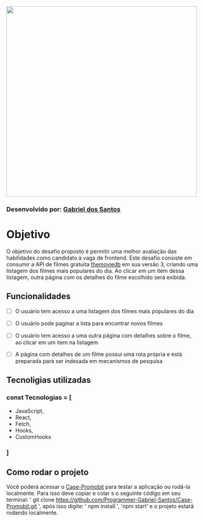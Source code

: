 <img src="https://i.imgur.com/6q2AiRg.png" width="500">

### Desenvolvido por: [Gabriel dos Santos](https://www.linkedin.com/in/dev-gabriel-dos-santos-silva/)

# Objetivo

O objetivo do desafio proposto é permitir uma melhor avaliação das habilidades como candidato à vaga de frontend. Este desafio consiste em consumir a API de filmes gratuita [themoviedb](https://developers.themoviedb.org/3/getting-started/introduction) em sua versão 3, criando uma listagem dos filmes mais populares do dia. Ao clicar em um item dessa listagem, outra página com os detalhes do filme escolhido será exibida.

## Funcionalidades

* [ ] O usuário tem acesso a uma listagem dos filmes mais populares do dia

* [ ] O usuário pode paginar a lista para encontrar novos filmes

* [ ] O usuário tem acesso a uma outra página com detalhes sobre o filme, ao clicar em um item na listagem

* [ ] A página com detalhes de um filme possui uma rota própria e está preparada para ser indexada em mecanismos de pesquisa

## Tecnoligias utilizadas

### const Tecnologias = [
* JavaScript,
* React,
* Fetch,
* Hooks,
* CustomHooks
### ]

## Como rodar o projeto

Você poderá acessar o [Case-Promobit](https://gabriel-the-movie.surge.sh/) para testar a aplicação ou rodá-la localmente. Para isso deve copiar e colar s o seguinte código em seu terminal: ' git clone https://github.com/Programmer-Gabriel-Santos/Case-Promobit.git ', após isso digite: ' npm install ', 'npm start' e  o projeto estará rodando localmente.
